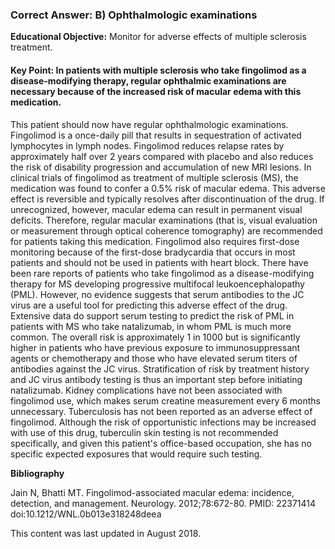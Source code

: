 
### Correct Answer: B) Ophthalmologic examinations 

**Educational Objective:** Monitor for adverse effects of multiple sclerosis treatment.

#### **Key Point:** In patients with multiple sclerosis who take fingolimod as a disease-modifying therapy, regular ophthalmic examinations are necessary because of the increased risk of macular edema with this medication.

This patient should now have regular ophthalmologic examinations. Fingolimod is a once-daily pill that results in sequestration of activated lymphocytes in lymph nodes. Fingolimod reduces relapse rates by approximately half over 2 years compared with placebo and also reduces the risk of disability progression and accumulation of new MRI lesions. In clinical trials of fingolimod as treatment of multiple sclerosis (MS), the medication was found to confer a 0.5% risk of macular edema. This adverse effect is reversible and typically resolves after discontinuation of the drug. If unrecognized, however, macular edema can result in permanent visual deficits. Therefore, regular macular examinations (that is, visual evaluation or measurement through optical coherence tomography) are recommended for patients taking this medication. Fingolimod also requires first-dose monitoring because of the first-dose bradycardia that occurs in most patients and should not be used in patients with heart block.
There have been rare reports of patients who take fingolimod as a disease-modifying therapy for MS developing progressive multifocal leukoencephalopathy (PML). However, no evidence suggests that serum antibodies to the JC virus are a useful tool for predicting this adverse effect of the drug. Extensive data do support serum testing to predict the risk of PML in patients with MS who take natalizumab, in whom PML is much more common. The overall risk is approximately 1 in 1000 but is significantly higher in patients who have previous exposure to immunosuppressant agents or chemotherapy and those who have elevated serum titers of antibodies against the JC virus. Stratification of risk by treatment history and JC virus antibody testing is thus an important step before initiating natalizumab.
Kidney complications have not been associated with fingolimod use, which makes serum creatine measurement every 6 months unnecessary.
Tuberculosis has not been reported as an adverse effect of fingolimod. Although the risk of opportunistic infections may be increased with use of this drug, tuberculin skin testing is not recommended specifically, and given this patient's office-based occupation, she has no specific expected exposures that would require such testing.

**Bibliography**

Jain N, Bhatti MT. Fingolimod-associated macular edema: incidence, detection, and management. Neurology. 2012;78:672-80. PMID: 22371414 doi:10.1212/WNL.0b013e318248deea

This content was last updated in August 2018.
